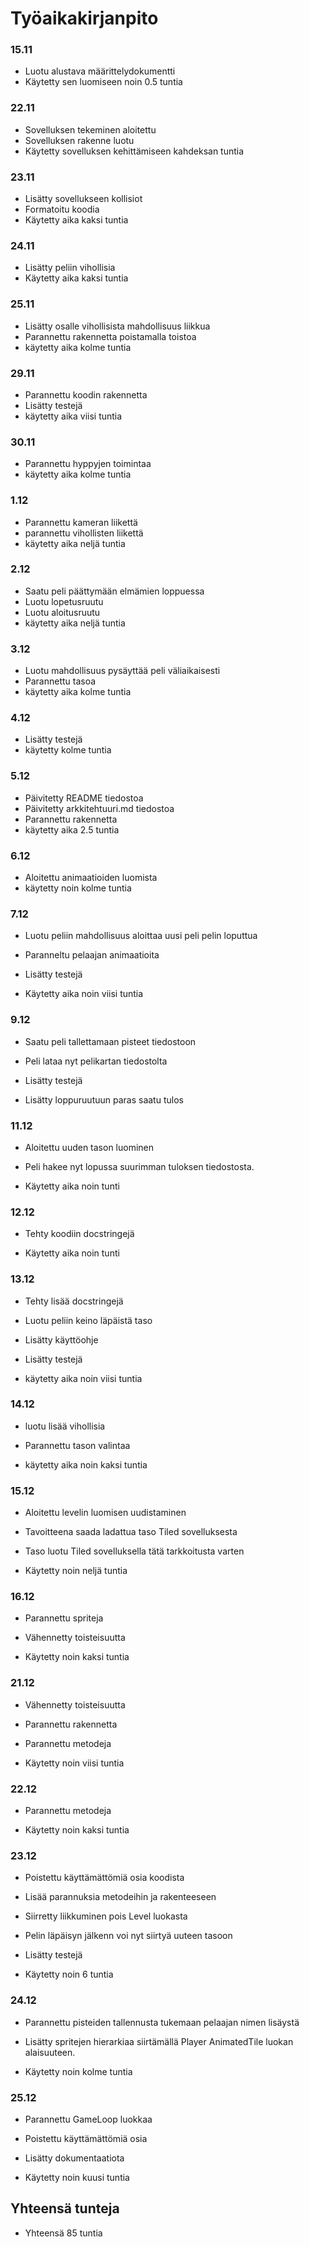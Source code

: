 # Työaikakirjanpito

### 15.11

- Luotu alustava määrittelydokumentti
- Käytetty sen luomiseen noin 0.5 tuntia

### 22.11

- Sovelluksen tekeminen aloitettu
- Sovelluksen rakenne luotu
- Käytetty sovelluksen kehittämiseen kahdeksan tuntia

### 23.11

- Lisätty sovellukseen kollisiot
- Formatoitu koodia
- Käytetty aika kaksi tuntia

### 24.11

- Lisätty peliin vihollisia
- Käytetty aika kaksi tuntia

### 25.11

- Lisätty osalle vihollisista mahdollisuus liikkua
- Parannettu rakennetta poistamalla toistoa
- käytetty aika kolme tuntia

### 29.11

- Parannettu koodin rakennetta
- Lisätty testejä
- käytetty aika viisi tuntia

### 30.11

- Parannettu hyppyjen toimintaa
- käytetty aika kolme tuntia

### 1.12

- Parannettu kameran liikettä
- parannettu vihollisten liikettä
- käytetty aika neljä tuntia

### 2.12

- Saatu peli päättymään elmämien loppuessa
- Luotu lopetusruutu
- Luotu aloitusruutu
- käytetty aika neljä tuntia

### 3.12

- Luotu mahdollisuus pysäyttää peli väliaikaisesti
- Parannettu tasoa
- käytetty aika kolme tuntia

### 4.12

- Lisätty testejä
- käytetty kolme tuntia

### 5.12

- Päivitetty README tiedostoa
- Päivitetty arkkitehtuuri.md tiedostoa
- Parannettu rakennetta
- käytetty aika 2.5 tuntia

### 6.12

- Aloitettu animaatioiden luomista
- käytetty noin kolme tuntia

### 7.12

- Luotu peliin mahdollisuus aloittaa uusi peli pelin loputtua

- Paranneltu pelaajan animaatioita

- Lisätty testejä

- Käytetty aika noin viisi tuntia

### 9.12

- Saatu peli tallettamaan pisteet tiedostoon

- Peli lataa nyt pelikartan tiedostolta

- Lisätty testejä

- Lisätty loppuruutuun paras saatu tulos

### 11.12

- Aloitettu uuden tason luominen

- Peli hakee nyt lopussa suurimman tuloksen tiedostosta.

- Käytetty aika noin tunti

### 12.12

- Tehty koodiin docstringejä

- Käytetty aika noin tunti

### 13.12

- Tehty lisää docstringejä

- Luotu peliin keino läpäistä taso

- Lisätty käyttöohje

- Lisätty testejä

- käytetty aika noin viisi tuntia

### 14.12

- luotu lisää vihollisia

- Parannettu tason valintaa

- käytetty aika noin kaksi tuntia

### 15.12

- Aloitettu levelin luomisen uudistaminen

- Tavoitteena saada ladattua taso Tiled sovelluksesta

- Taso luotu Tiled sovelluksella tätä tarkkoitusta varten

- Käytetty noin neljä tuntia

### 16.12

- Parannettu spriteja

- Vähennetty toisteisuutta

- Käytetty noin kaksi tuntia

### 21.12

- Vähennetty toisteisuutta

- Parannettu rakennetta

- Parannettu metodeja

- Käytetty noin viisi tuntia

### 22.12

- Parannettu metodeja

- Käytetty noin kaksi tuntia

### 23.12

- Poistettu käyttämättömiä osia koodista

- Lisää parannuksia metodeihin ja rakenteeseen

- Siirretty liikkuminen pois Level luokasta

- Pelin läpäisyn jälkenn voi nyt siirtyä uuteen tasoon

- Lisätty testejä

- Käytetty noin 6 tuntia

### 24.12

- Parannettu pisteiden tallennusta tukemaan pelaajan nimen lisäystä

- Lisätty spritejen hierarkiaa siirtämällä Player AnimatedTile luokan alaisuuteen.

- Käytetty noin kolme tuntia

### 25.12

- Parannettu GameLoop luokkaa

- Poistettu käyttämättömiä osia

- Lisätty dokumentaatiota

- Käytetty noin kuusi tuntia

## Yhteensä tunteja

- Yhteensä 85 tuntia

